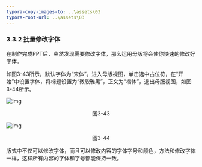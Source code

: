 ```yaml
---
typora-copy-images-to: ..\assets\03
typora-root-url: ..\assets\03
---
```


### 3.3.2  批量修改字体

在制作完成PPT后，突然发现需要修改字体，那么运用母版将会使你快速的修改好字体。

如图3-43所示，默认字体为“宋体”。进入母版视图，单击选中占位符，在“开始”中设置字体，将标题设置为“微软雅黑”，正文为“楷体”，退出母版视图，如图3-44所示。

![img](/image055.png)

<center>图3-43</center>

![img](/image056.png)

<center>图3-44</center>

版式中不仅可以修改字体，而且可以修改内容的字体字号和颜色，方法和修改字体一样，这样所有内容的字体和字号都能保持一致。